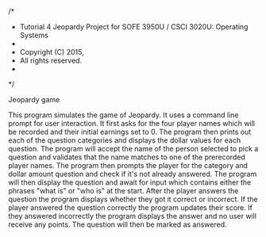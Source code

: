 /*
 * Tutorial 4 Jeopardy Project for SOFE 3950U / CSCI 3020U: Operating Systems
 *
 * Copyright (C) 2015, <GROUP MEMBERS>
 * All rights reserved.
 *
 */
 
 Jeopardy game

This program simulates the game of Jeopardy. It uses a command line prompt for user interaction. It first asks for the four player names which will be recorded and their initial earnings set to 0.
The program then prints out each of the question categories and displays the dollar values for each question.
The program will accept the name of the person selected to pick a question and validates that the name matches to one of the prerecorded player names.
The program then prompts the player for the category and dollar amount question and check if it's not already answered.
The program will then display the question and await for input which contains either the phrases "what is" or "who is" at the start.
After the player answers the question the program displays whether they got it correct or incorrect. If the player answered the question correctly the program updates their score. If they answered incorrectly the program displays the answer and no user will receive any points. The question will then be marked as answered.
